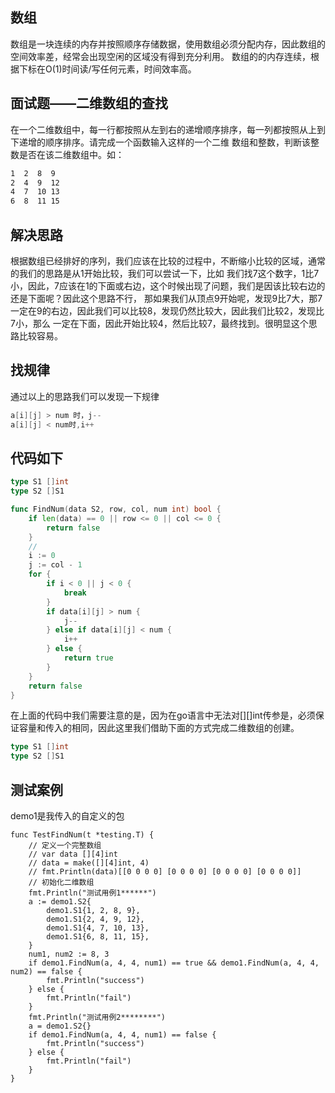 ## 数组
数组是一块连续的内存并按照顺序存储数据，使用数组必须分配内存，因此数组的空间效率差，经常会出现空闲的区域没有得到充分利用。
数组的的内存连续，根据下标在O(1)时间读/写任何元素，时间效率高。

## 面试题——二维数组的查找
在一个二维数组中，每一行都按照从左到右的递增顺序排序，每一列都按照从上到下递增的顺序排序。请完成一个函数输入这样的一个二维
数组和整数，判断该整数是否在该二维数组中。如：
```txt
1  2  8  9
2  4  9  12
4  7  10 13
6  8  11 15
```  
## 解决思路
根据数组已经排好的序列，我们应该在比较的过程中，不断缩小比较的区域，通常的我们的思路是从1开始比较，我们可以尝试一下，比如
我们找7这个数字，1比7小，因此，7应该在1的下面或右边，这个时候出现了问题，我们是因该比较右边的还是下面呢？因此这个思路不行，
那如果我们从顶点9开始呢，发现9比7大，那7一定在9的右边，因此我们可以比较8，发现仍然比较大，因此我们比较2，发现比7小，那么
一定在下面，因此开始比较4，然后比较7，最终找到。很明显这个思路比较容易。
## 找规律
通过以上的思路我们可以发现一下规律
```go
a[i][j] > num 时，j--
a[i][j] < num时,i++
```
## 代码如下
```go
type S1 []int
type S2 []S1

func FindNum(data S2, row, col, num int) bool {
	if len(data) == 0 || row <= 0 || col <= 0 {
		return false
	}
	//
	i := 0
	j := col - 1
	for {
		if i < 0 || j < 0 {
			break
		}
		if data[i][j] > num {
			j--
		} else if data[i][j] < num {
			i++
		} else {
			return true
		}
	}
	return false
}
```
在上面的代码中我们需要注意的是，因为在go语言中无法对[][]int传参是，必须保证容量和传入的相同，因此这里我们借助下面的方式完成二维数组的创建。
```go
type S1 []int
type S2 []S1
```
## 测试案例
demo1是我传入的自定义的包
```
func TestFindNum(t *testing.T) {
	// 定义一个完整数组
	// var data [][4]int
	// data = make([][4]int, 4)
	// fmt.Println(data)[[0 0 0 0] [0 0 0 0] [0 0 0 0] [0 0 0 0]]
	// 初始化二维数组
	fmt.Println("测试用例1******")
	a := demo1.S2{
		demo1.S1{1, 2, 8, 9},
		demo1.S1{2, 4, 9, 12},
		demo1.S1{4, 7, 10, 13},
		demo1.S1{6, 8, 11, 15},
	}
	num1, num2 := 8, 3
	if demo1.FindNum(a, 4, 4, num1) == true && demo1.FindNum(a, 4, 4, num2) == false {
		fmt.Println("success")
	} else {
		fmt.Println("fail")
	}
	fmt.Println("测试用例2********")
	a = demo1.S2{}
	if demo1.FindNum(a, 4, 4, num1) == false {
		fmt.Println("success")
	} else {
		fmt.Println("fail")
	}
}
```

